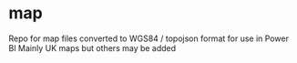 # map
Repo for map files converted to WGS84 / topojson format for use in Power BI
Mainly UK maps but others may be added
